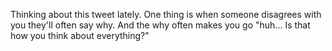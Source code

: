 Thinking about this tweet lately. One thing is when someone disagrees with you they'll often say why. And the why often makes you go "huh... Is that how you think about everything?"


